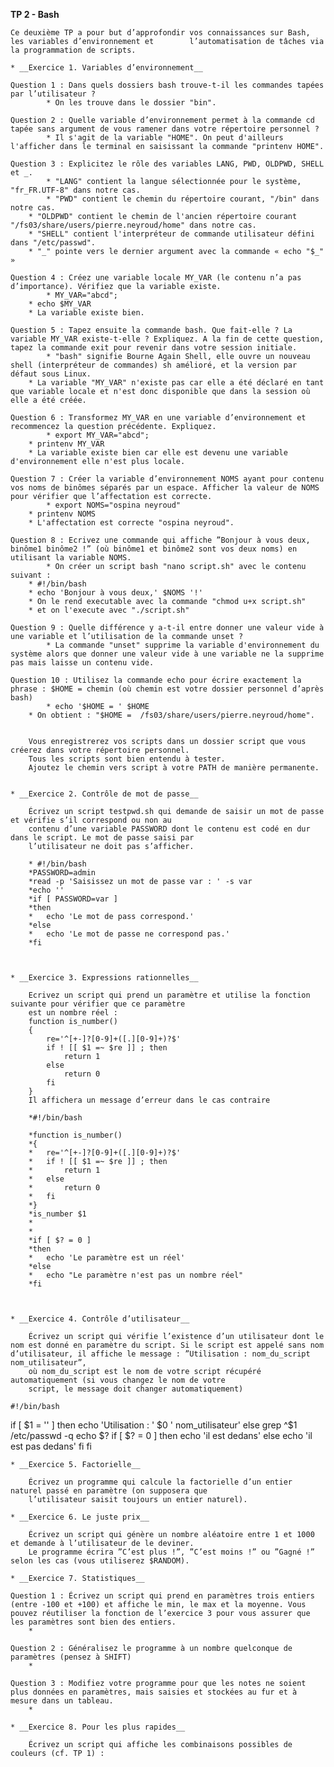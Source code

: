 **TP 2 - Bash**

	Ce deuxième TP a pour but d’approfondir vos connaissances sur Bash, les variables d’environnement et 		l’automatisation de tâches via la programmation de scripts.

	* __Exercice 1. Variables d’environnement__
	
	Question 1 : Dans quels dossiers bash trouve-t-il les commandes tapées par l’utilisateur ?
      		* On les trouve dans le dossier "bin".
      
	Question 2 : Quelle variable d’environnement permet à la commande cd tapée sans argument de vous ramener dans votre répertoire personnel ?
      		* Il s'agit de la variable "HOME". On peut d'ailleurs l'afficher dans le terminal en saisissant la commande "printenv HOME".
      
	Question 3 : Explicitez le rôle des variables LANG, PWD, OLDPWD, SHELL et _.
      		* "LANG" contient la langue sélectionnée pour le système, "fr_FR.UTF-8" dans notre cas.
      		* "PWD" contient le chemin du répertoire courant, "/bin" dans notre cas.
		* "OLDPWD" contient le chemin de l'ancien répertoire courant "/fs03/share/users/pierre.neyroud/home" dans notre cas.
		* "SHELL" contient l'interpréteur de commande utilisateur défini dans "/etc/passwd".
		* "_" pointe vers le dernier argument avec la commande « echo "$_" »
		
	Question 4 : Créez une variable locale MY_VAR (le contenu n’a pas d’importance). Vérifiez que la variable existe.
      		* MY_VAR="abcd";
		* echo $MY_VAR
		* La variable existe bien.
      
	Question 5 : Tapez ensuite la commande bash. Que fait-elle ? La variable MY_VAR existe-t-elle ? Expliquez. A la fin de cette question, tapez la commande exit pour revenir dans votre session initiale.
      		* "bash" signifie Bourne Again Shell, elle ouvre un nouveau shell (interpréteur de commandes) sh amélioré, et la version par défaut sous Linux.
		* La variable "MY_VAR" n'existe pas car elle a été déclaré en tant que variable locale et n'est donc disponible que dans la session où elle a été créée.
	
	Question 6 : Transformez MY_VAR en une variable d’environnement et recommencez la question précédente. Expliquez.
      		* export MY_VAR="abcd";
		* printenv MY_VAR
		* La variable existe bien car elle est devenu une variable d'environnement elle n'est plus locale.

	Question 7 : Créer la variable d’environnement NOMS ayant pour contenu vos noms de binômes séparés par un espace. Afficher la valeur de NOMS pour vérifier que l’affectation est correcte.
      		* export NOMS="ospina neyroud"
		* printenv NOMS
		* L'affectation est correcte "ospina neyroud".

	Question 8 : Ecrivez une commande qui affiche ”Bonjour à vous deux, binôme1 binôme2 !” (où binôme1 et binôme2 sont vos deux noms) en utilisant la variable NOMS.
      		* On créer un script bash "nano script.sh" avec le contenu suivant :
		* #!/bin/bash
		* echo 'Bonjour à vous deux,' $NOMS '!'
		* On le rend executable avec la commande "chmod u+x script.sh"
		* et on l'execute avec "./script.sh"
      
 	Question 9 : Quelle différence y a-t-il entre donner une valeur vide à une variable et l’utilisation de la commande unset ?
      		* La commande "unset" supprime la variable d'environnement du système alors que donner une valeur vide à une variable ne la supprime pas mais laisse un contenu vide.

	Question 10 : Utilisez la commande echo pour écrire exactement la phrase : $HOME = chemin (où chemin est votre dossier personnel d’après bash)
      		* echo '$HOME = ' $HOME
		* On obtient : "$HOME =  /fs03/share/users/pierre.neyroud/home".

	
		Vous enregistrerez vos scripts dans un dossier script que vous créerez dans votre répertoire personnel.
		Tous les scripts sont bien entendu à tester.
		Ajoutez le chemin vers script à votre PATH de manière permanente.


	* __Exercice 2. Contrôle de mot de passe__
	
		Écrivez un script testpwd.sh qui demande de saisir un mot de passe et vérifie s’il correspond ou non au
		contenu d’une variable PASSWORD dont le contenu est codé en dur dans le script. Le mot de passe saisi par
		l’utilisateur ne doit pas s’afficher.
		
		* #!/bin/bash
		*PASSWORD=admin
		*read -p 'Saisissez un mot de passe var : ' -s var 
		*echo ''
		*if [ PASSWORD=var ]
		*then
		*	echo 'Le mot de pass correspond.'
		*else
		*	echo 'Le mot de passe ne correspond pas.'
		*fi

	

	* __Exercice 3. Expressions rationnelles__
	
		Ecrivez un script qui prend un paramètre et utilise la fonction suivante pour vérifier que ce paramètre
		est un nombre réel :
		function is_number()
		{
			re='^[+-]?[0-9]+([.][0-9]+)?$'
			if ! [[ $1 =~ $re ]] ; then
				return 1
			else
				return 0
			fi
		}
		Il affichera un message d’erreur dans le cas contraire
		
		*#!/bin/bash

		*function is_number()
		*{
		*	re='^[+-]?[0-9]+([.][0-9]+)?$'
		*	if ! [[ $1 =~ $re ]] ; then
		*		return 1
		*	else
		*		return 0
		*	fi
		*}
		*is_number $1
		*
		*
		*if [ $? = 0 ]
		*then
		*	echo 'Le paramètre est un réel'
		*else 
		*	echo "Le paramètre n'est pas un nombre réel"
		*fi 
		


	* __Exercice 4. Contrôle d’utilisateur__
	
		Écrivez un script qui vérifie l’existence d’un utilisateur dont le nom est donné en paramètre du script. Si le script est appelé sans nom d’utilisateur, il affiche le message : ”Utilisation : nom_du_script nom_utilisateur”,
		où nom_du_script est le nom de votre script récupéré automatiquement (si vous changez le nom de votre
		script, le message doit changer automatiquement)
	
	#!/bin/bash

if [ $1 = '' ]
then
        echo 'Utilisation : ' $0 ' nom_utilisateur'
else
        grep ^$1 /etc/passwd -q
        echo $?
        if [ $? = 0 ]
        then
                echo 'il est dedans'
        else
                echo 'il est pas dedans'
        fi
fi

	
	
	* __Exercice 5. Factorielle__

		Écrivez un programme qui calcule la factorielle d’un entier naturel passé en paramètre (on supposera que
		l’utilisateur saisit toujours un entier naturel).
	
	* __Exercice 6. Le juste prix__
	
		Écrivez un script qui génère un nombre aléatoire entre 1 et 1000 et demande à l’utilisateur de le deviner.
		Le programme écrira ”C’est plus !”, ”C’est moins !” ou ”Gagné !” selon les cas (vous utiliserez $RANDOM).

	* __Exercice 7. Statistiques__

	Question 1 : Écrivez un script qui prend en paramètres trois entiers (entre -100 et +100) et affiche le min, le max et la moyenne. Vous pouvez réutiliser la fonction de l’exercice 3 pour vous assurer que les paramètres sont bien des entiers.
		*
		
	Question 2 : Généralisez le programme à un nombre quelconque de paramètres (pensez à SHIFT)
		*
		
	Question 3 : Modifiez votre programme pour que les notes ne soient plus données en paramètres, mais saisies et stockées au fur et à mesure dans un tableau.
		*
		
	* __Exercice 8. Pour les plus rapides__

		Écrivez un script qui affiche les combinaisons possibles de couleurs (cf. TP 1) :
	
	
	
	
	
	
